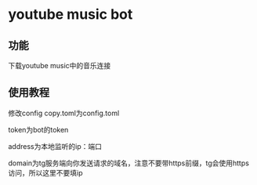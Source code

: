 # youtube music bot
## 功能
下载youtube music中的音乐连接

## 使用教程
修改config copy.toml为config.toml

token为bot的token

address为本地监听的ip：端口

domain为tg服务端向你发送请求的域名，注意不要带https前缀，tg会使用https访问，所以这里不要填ip
